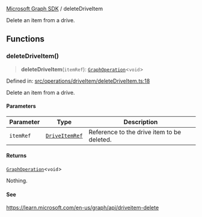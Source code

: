 [Microsoft Graph SDK](README.md) / deleteDriveItem

Delete an item from a drive.

## Functions

### deleteDriveItem()

> **deleteDriveItem**(`itemRef`): [`GraphOperation`](GraphOperation.md#graphoperation)\<`void`\>

Defined in: [src/operations/driveItem/deleteDriveItem.ts:18](https://github.com/Future-Secure-AI/microsoft-graph/blob/main/src/operations/driveItem/deleteDriveItem.ts#L18)

Delete an item from a drive.

#### Parameters

| Parameter | Type | Description |
| ------ | ------ | ------ |
| `itemRef` | [`DriveItemRef`](DriveItemRef.md#driveitemref) | Reference to the drive item to be deleted. |

#### Returns

[`GraphOperation`](GraphOperation.md#graphoperation)\<`void`\>

Nothing.

#### See

https://learn.microsoft.com/en-us/graph/api/driveitem-delete
